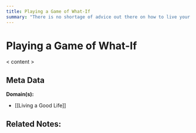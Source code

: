 ```yaml
---
title: Playing a Game of What-If
summary: "There is no shortage of advice out there on how to live your life. Sometimes it applies to you and sometimes it doesn't. Also, some advice fades over time (Knowledge is power). How can you weigh advice and see if it applies to you and your situation."
---
```


# Playing a Game of What-If

< content >


## Meta Data

**Domain(s):**
- [[Living a Good Life]]

**Related Notes:**
- 
